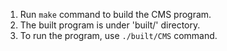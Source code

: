 1) Run `make` command to build the CMS program.
2) The built program is under 'built/' directory.
3) To run the program, use `./built/CMS` command.